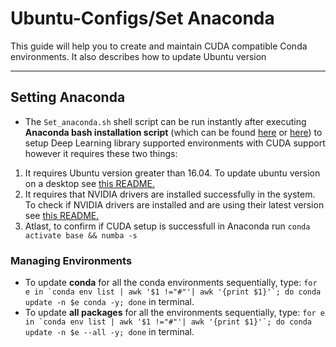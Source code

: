 # Ubuntu-Configs/Set Anaconda

This guide will help you to create and maintain CUDA compatible Conda environments. It also describes how to update Ubuntu version  

--------------------------
## Setting Anaconda 
* The ```Set_anaconda.sh``` shell script can be run instantly after executing __Anaconda bash installation script__ (which can be found [here](https://docs.anaconda.com/anaconda/install/linux/) or [here](https://www.digitalocean.com/community/tutorials/how-to-install-anaconda-on-ubuntu-18-04-quickstart)) to setup Deep Learning library supported environments with CUDA support however it requires these two things: 
1. It requires Ubuntu version greater than 16.04. To update ubuntu version on a desktop see [this README.]()
2. It requires that NVIDIA drivers are installed successfully in the system. To check if NVIDIA drivers are installed and are using their latest version see [this README.]()     
3. Atlast, to confirm if CUDA setup is successfull in Anaconda run ```conda activate base && numba -s``` 

### Managing Environments
* To update __conda__ for all the conda environments sequentially, type: ```for e in `conda env list | awk '$1 !="#"'| awk '{print $1}'`; do conda update -n $e conda -y; done``` in terminal.
* To update __all packages__ for all the environments sequentially, type: ```for e in `conda env list | awk '$1 !="#"'| awk '{print $1}'`; do conda update -n $e --all -y; done``` in terminal.

